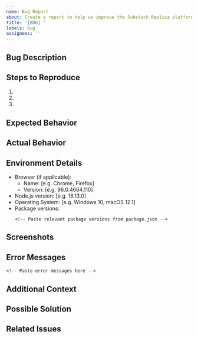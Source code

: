 ```yaml
---
name: Bug Report
about: Create a report to help us improve the Substack Replica platform
title: '[BUG] '
labels: bug
assignees: ''
---
```


<!--
Before submitting a bug report, please:
1. Check the existing issues to avoid duplicates
2. Read our Contributing Guidelines: ../CONTRIBUTING.md
3. For security vulnerabilities, please review our Security Policy: ../SECURITY.md
-->

## Bug Description
<!-- A clear and concise description of what the bug is -->

## Steps to Reproduce
1. <!-- First Step -->
2. <!-- Second Step -->
3. <!-- And so on... -->

## Expected Behavior
<!-- What you expected to happen -->

## Actual Behavior
<!-- What actually happened -->

## Environment Details
<!-- Please complete the following information -->
- Browser (if applicable):
  - Name: [e.g. Chrome, Firefox]
  - Version: [e.g. 96.0.4664.110]
- Node.js version: [e.g. 16.13.0]
- Operating System: [e.g. Windows 10, macOS 12.1]
- Package versions:
  ```
  <!-- Paste relevant package versions from package.json -->
  ```

## Screenshots
<!-- If applicable, add screenshots to help explain your problem -->

## Error Messages
<!-- If applicable, paste any error messages or stack traces -->
```
<!-- Paste error messages here -->
```

## Additional Context
<!-- Add any other context about the problem here -->

## Possible Solution
<!-- Optional: If you have suggestions on how to fix the bug -->

## Related Issues
<!-- Optional: Link to any related issues -->

<!--
Note: For security-related bugs or vulnerabilities, please follow our security policy:
../SECURITY.md
-->